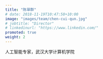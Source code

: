```yaml
---
title: "陈翠群"
# date: 2018-11-19T10:47:58+10:00
image: "images/team/chen-cui-qun.jpg"
# jobtitle: "Director"
# linkedinurl: "https://www.linkedin.com/"
promoted: true
weight: 2
---
```


人工智能专家，武汉大学计算机学院
